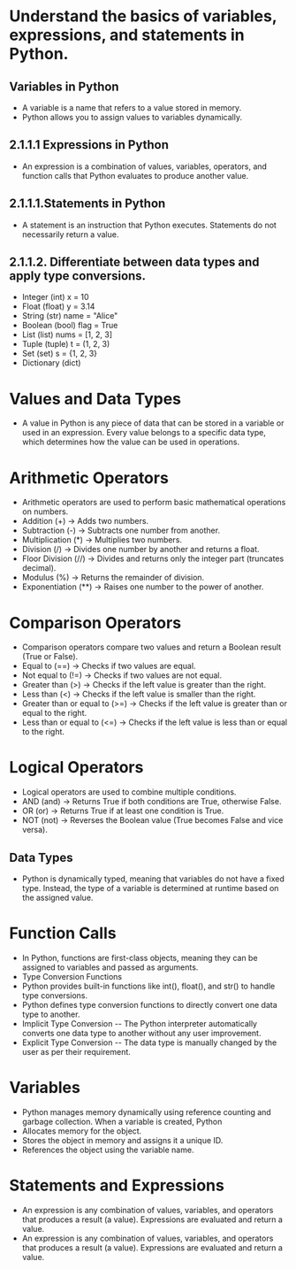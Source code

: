 #  Understand the basics of variables, expressions, and statements in Python.

##  Variables in Python
  - A variable is a name that refers to a value stored in memory.
  - Python allows you to assign values to variables dynamically.

## 2.1.1.1 Expressions in Python
  - An expression is a combination of values, variables, operators, and function calls that Python evaluates to produce another value.  

## 2.1.1.1.Statements in Python
  - A statement is an instruction that Python executes. Statements do not necessarily return a value.

## 2.1.1.2. Differentiate between data types and apply type conversions. 
   - Integer (int)	x = 10	
   - Float (float)	y = 3.14	
   - String (str)	name = "Alice"	
   - Boolean (bool)	flag = True	
   - List (list)	nums = [1, 2, 3]	
   - Tuple (tuple)	t = (1, 2, 3)	
   - Set (set)	s = {1, 2, 3}	
   - Dictionary (dict)

# Values and Data Types
  - A value in Python is any piece of data that can be stored in a variable or used in an expression. Every value belongs to a specific data type, which determines how the value can be used in operations.

# Arithmetic Operators 
  - Arithmetic operators are used to perform basic mathematical operations on numbers.
  - Addition (+) → Adds two numbers.
  - Subtraction (-) → Subtracts one number from another.
  - Multiplication (*) → Multiplies two numbers.
  - Division (/) → Divides one number by another and returns a float.
  - Floor Division (//) → Divides and returns only the integer part (truncates decimal).
  - Modulus (%) → Returns the remainder of division.
  - Exponentiation (**) → Raises one number to the power of another.

# Comparison Operators
  - Comparison operators compare two values and return a Boolean result (True or False).
  - Equal to (==) → Checks if two values are equal.
  - Not equal to (!=) → Checks if two values are not equal.
  - Greater than (>) → Checks if the left value is greater than the right.
  - Less than (<) → Checks if the left value is smaller than the right.
  - Greater than or equal to (>=) → Checks if the left value is greater than or equal to the right.
  - Less than or equal to (<=) → Checks if the left value is less than or equal to the right.

#  Logical Operators 
  - Logical operators are used to combine multiple conditions.
  - AND (and) → Returns True if both conditions are True, otherwise False.
  - OR (or) → Returns True if at least one condition is True.
  - NOT (not) → Reverses the Boolean value (True becomes False and vice versa).

##  Data Types
  - Python is dynamically typed, meaning that variables do not have a fixed type. Instead, the type of a variable is determined at runtime based on the assigned value.

# Function Calls
- In Python, functions are first-class objects, meaning they can be assigned to variables and passed as arguments.
- Type Conversion Functions
- Python provides built-in functions like int(), float(), and str() to handle type conversions.
- Python defines type conversion functions to directly convert one data type to another.
- Implicit Type Conversion -- The Python interpreter automatically converts one data type to another without any  user improvement.
- Explicit Type Conversion -- The data type is manually changed by the user as per their requirement.

#  Variables
  - Python manages memory dynamically using reference counting and garbage collection. When a variable is created, Python
  - Allocates memory for the object.
  - Stores the object in memory and assigns it a unique ID.
  - References the object using the variable name.

# Statements and Expressions
  - An expression is any combination of values, variables, and operators that produces a result (a value). Expressions are evaluated and return a value.
  - An expression is any combination of values, variables, and operators that produces a result (a value). Expressions are evaluated and return a value.

